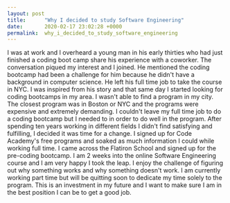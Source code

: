 ```yaml
---
layout: post
title:      "Why I decided to study Software Engineering"
date:       2020-02-17 23:02:28 +0000
permalink:  why_i_decided_to_study_software_engineering
---
```


I was at work and I overheard a young man in his early thirties who had just finished a coding boot camp share his experience with a coworker. The conversation piqued my interest and I joined. He mentioned the coding bootcamp had been a challenge for him because he didn't have a background in computer science. He left his full time job to take the course in NYC. I was inspired from his story and that same day I started looking for coding bootcamps in my area. I wasn't able to find a program in my city. The closest program was in Boston or NYC and the programs were expensive and extremely demanding. I couldn't leave my full time job to do a coding bootcamp but I needed to in order to do well in the program. After spending ten years working in different fields I didn't find satisfying and fulfilling, I decided it was time for a change. I signed up for Code Academy's free programs and soaked as much information I could while working full time. I came across the Flatiron School and signed up for the pre-coding bootcamp. I am 2 weeks into the online Software Engineering course and I am very happy I took the leap. I enjoy the challenge of figuring out why something works and why something doesn't work. I am currently working part time but will be quitting soon to dedicate my time solely to the program.  This is an investment in my future and I want to make sure I am in the best position I can be to get a good job. 


